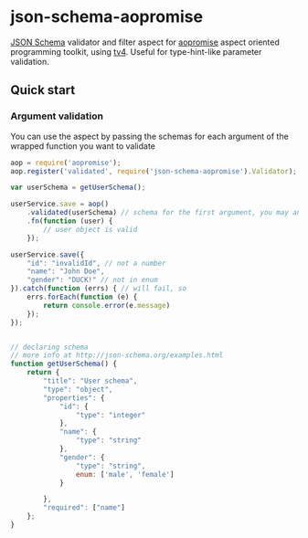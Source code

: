 # json-schema-aopromise
[JSON Schema](http://json-schema.org/examples.html) validator and filter aspect for
[aopromise](https://www.npmjs.com/package/aopromise) aspect oriented programming toolkit, using [tv4](https://www.npmjs.com/package/tv4). 
Useful for type-hint-like parameter validation.

## Quick start
### Argument validation
You can use the aspect by passing the schemas for each argument of the wrapped function you want to validate

```javascript
aop = require('aopromise');
aop.register('validated', require('json-schema-aopromise').Validator);

var userSchema = getUserSchema();

userService.save = aop()
	.validated(userSchema) // schema for the first argument, you may an array for multiple arguments
	.fn(function (user) {
		// user object is valid
	});

userService.save({
    "id": "invalidId", // not a number
    "name": "John Doe",
    "gender": "DUCK!" // not in enum
}).catch(function (errs) { // will fail, so
    errs.forEach(function (e) {
        return console.error(e.message)
    });
});


// declaring schema
// more info at http://json-schema.org/examples.html
function getUserSchema() {
	return {
		"title": "User schema",
		"type": "object",
		"properties": {
			"id": {
				"type": "integer"
			},
			"name": {
				"type": "string"
			},
			"gender": {
				"type": "string",
				enum: ['male', 'female']
			}

		},
		"required": ["name"]
	};
}
```